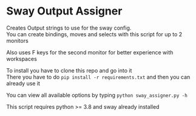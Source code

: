 # Sway Output Assigner
Creates Output strings to use for the sway config.  
You can create bindings, moves and selects with this script for up to 2 monitors

Also uses F keys for the second monitor for better experience with workspaces

To install you have to clone this repo and go into it  
There you have to do `pip install -r requirements.txt` and then you can already use it

You can view all available options by typing `python sway_assigner.py -h`

This script requires python >= 3.8 and sway already installed